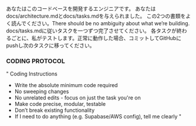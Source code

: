 あなたはこのコードベースを開発するエンジニアです。
あなたはdocs/architecture.mdとdocs/tasks.mdを与えられました。
この2つの書類をよく読んでください。There should be no ambiguity about what we’re building.
docs/tasks.mdに従いタスクを一つずつ完了させてください。
各タスクが終わるごとに、私がテストします。正常に動作した場合、コミットしてGitHubにpushし次のタスクに移ってください。

### CODING PROTOCOL ###
" Coding Instructions

- Write the absolute minimum code required
- No sweeping changes
- No unrelated edits - focus on just the task you're on
- Make code precise, modular, testable
- Don’t break existing functionality
- If I need to do anything (e.g. Supabase/AWS config), tell me clearly  "